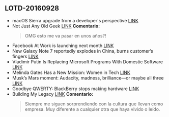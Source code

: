 ## LOTD-20160928

- macOS Sierra upgrade from a developer's perspective [LINK](http://marianposaceanu.com/articles/macos-sierra-upgrade-from-a-developers-perspective)
- Not Just Any Old Geek [LINK](https://blog.oldgeekjobs.com/not-just-any-old-geek-13caa19bc187#.czs5co9bz)
  **Comentario:** 
   >OMG esto me va pasar en unos años?!
- Facebook At Work is launching next month [LINK](https://techcrunch.com/2016/09/27/facebook-for-work/)
- New Galaxy Note 7 reportedly explodes in China, burns customer’s fingers [LINK](http://arstechnica.com/gadgets/2016/09/new-galaxy-note-7-explodes-china/)
- Vladimir Putin Is Replacing Microsoft Programs With Domestic Software [LINK](https://tech.slashdot.org/story/16/09/28/0514240/vladimir-putin-is-replacing-microsoft-programs-with-domestic-software)
- Melinda Gates Has a New Mission: Women in Tech [LINK](https://backchannel.com/melinda-gates-has-a-new-mission-women-in-tech-8eb706d0a903#.v79dh6epz)
- Musk’s Mars moment: Audacity, madness, brilliance—or maybe all three [LINK](http://arstechnica.com/science/2016/09/musks-mars-moment-audacity-madness-brilliance-or-maybe-all-three/)
- Goodbye QWERTY: BlackBerry stops making hardware [LINK](http://arstechnica.com/gadgets/2016/09/rip-blackberry-hardware-company-pivots-to-software/)
- Building My Legacy [LINK](https://medium.com/nearsoft-jobs/building-my-legacy-3b61b600ad7d#.yge5olehb)
  **Comentario:** 
   >Siempre me siguen sorprendiendo con la cultura que llevan como empresa. Muy diferente a cualquier otra que haya vivido o leído.
